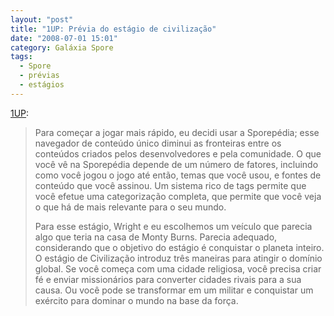 ```yaml
---
layout: "post"
title: "1UP: Prévia do estágio de civilização"
date: "2008-07-01 15:01"
category: Galáxia Spore
tags:
  - Spore
  - prévias
  - estágios
---
```

[1UP](http://www.1up.com/do/previewPage?cId=3168495&p=1):

> Para começar a jogar mais rápido, eu decidi usar a Sporepédia; esse navegador de conteúdo único diminui as fronteiras entre os conteúdos criados pelos desenvolvedores e pela comunidade. O que você vê na Sporepédia depende de um número de fatores, incluindo como você jogou o jogo até então, temas que você usou, e fontes de conteúdo que você assinou. Um sistema rico de tags permite que você efetue uma categorização completa, que permite que você veja o que há de mais relevante para o seu mundo.
>
> Para esse estágio, Wright e eu escolhemos um veículo que parecia algo que teria na casa de Monty Burns. Parecia adequado, considerando que o objetivo do estágio é conquistar o planeta inteiro. O estágio de Civilização introduz três maneiras para atingir o domínio global. Se você começa com uma cidade religiosa, você precisa criar fé e enviar missionários para converter cidades rivais para a sua causa. Ou você pode se transformar em um militar e conquistar um exército para dominar o mundo na base da força.
